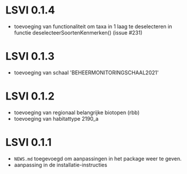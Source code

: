 # LSVI 0.1.4

* toevoeging van functionaliteit om taxa in 1 laag te deselecteren in functie
deselecteerSoortenKenmerken() (issue #231)

# LSVI 0.1.3

* toevoeging van schaal 'BEHEERMONITORINGSCHAAL2021'

# LSVI 0.1.2

* toevoeging van regionaal belangrijke biotopen (rbb)
* toevoeging van habitattype 2190_a

# LSVI 0.1.1

* `NEWS.md` toegevoegd om aanpassingen in het package weer te geven.
* aanpassing in de installatie-instructies
